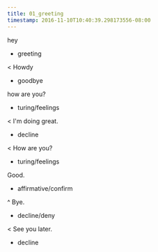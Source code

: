 ```yaml
---
title: 01_greeting
timestamp: 2016-11-10T10:40:39.298173556-08:00
---
```


hey
* greeting

< Howdy
* goodbye

how are you?
* turing/feelings

< I'm doing great.
* decline

< How are you?
* turing/feelings

Good.
* affirmative/confirm

^ Bye.
* decline/deny

< See you later.
* decline
